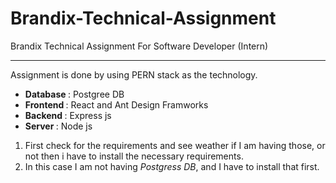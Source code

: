 # Brandix-Technical-Assignment
Brandix Technical Assignment For Software Developer (Intern)

<hr/>

Assignment is done by using PERN stack as the technology.

<ul>
  <li><b> Database </b> : Postgree DB</li>
  <li><b> Frontend </b> : React and Ant Design Framworks</li>
  <li><b> Backend </b> : Express js</li>
  <li><b> Server </b> : Node js</li>
</ul>

<ol>
  <li>First check for the requirements and see weather if I am having those, or not then i have to install the necessary requirements.</li>
  <li>In this case I am not having <i>Postgress DB</i>, and I have to install that first.</li>
</ol>
